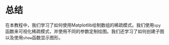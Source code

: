 # 总结

在本教程中，我们学习了如何使用Matplotlib绘制数组的稀疏模式。我们使用`spy`函数来可视化稀疏模式，并使用不同的参数定制绘图。我们还学习了如何创建子图以及使用`show`函数显示图形。
